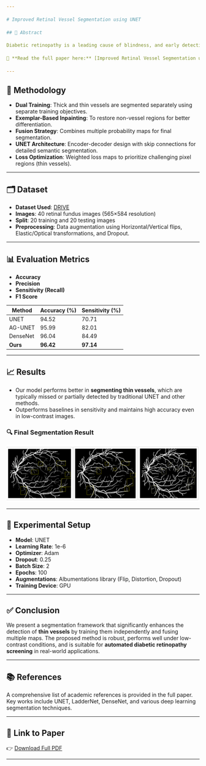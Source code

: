 ```yaml
---

# Improved Retinal Vessel Segmentation using UNET

## 📄 Abstract

Diabetic retinopathy is a leading cause of blindness, and early detection is vital to prevent vision loss. This project proposes an improved deep learning framework for segmenting thick and thin retinal blood vessels using **UNET**. The architecture segments thin and thick vessels separately and fuses the outputs for a more accurate binary segmentation map.

🔗 **Read the full paper here:** [Improved Retinal Vessel Segmentation using UNET (PDF)](https://drive.google.com/file/d/1nLBaWSpJE8SqIQvaecUt61AaZQV6VG7k/view?usp=drive_link)

---
```


## 🧠 Methodology

* **Dual Training**: Thick and thin vessels are segmented separately using separate training objectives.
* **Exemplar-Based Inpainting**: To restore non-vessel regions for better differentiation.
* **Fusion Strategy**: Combines multiple probability maps for final segmentation.
* **UNET Architecture**: Encoder-decoder design with skip connections for detailed semantic segmentation.
* **Loss Optimization**: Weighted loss maps to prioritize challenging pixel regions (thin vessels).

---

## 🗂 Dataset

* **Dataset Used**: [DRIVE](https://drive.grand-challenge.org/)
* **Images**: 40 retinal fundus images (565×584 resolution)
* **Split**: 20 training and 20 testing images
* **Preprocessing**: Data augmentation using Horizontal/Vertical flips, Elastic/Optical transformations, and Dropout.

---

## 📊 Evaluation Metrics

* **Accuracy**
* **Precision**
* **Sensitivity (Recall)**
* **F1 Score**

| Method   | Accuracy (%) | Sensitivity (%) |
| -------- | ------------ | --------------- |
| UNET     | 94.52        | 70.71           |
| AG-UNET  | 95.99        | 82.01           |
| DenseNet | 96.04        | 84.49           |
| **Ours** | **96.42**    | **97.14**       |

---

## 📈 Results

* Our model performs better in **segmenting thin vessels**, which are typically missed or partially detected by traditional UNET and other methods.
* Outperforms baselines in sensitivity and maintains high accuracy even in low-contrast images.

### 🔍 Final Segmentation Result

![Final Result](https://github.com/Micro046/Retinal_Vessel_Segmentation/raw/main/final_result.png)

---

## 🧪 Experimental Setup

* **Model**: UNET
* **Learning Rate**: 1e-6
* **Optimizer**: Adam
* **Dropout**: 0.25
* **Batch Size**: 2
* **Epochs**: 100
* **Augmentations**: Albumentations library (Flip, Distortion, Dropout)
* **Training Device**: GPU

---

## ✅ Conclusion

We present a segmentation framework that significantly enhances the detection of **thin vessels** by training them independently and fusing multiple maps. The proposed method is robust, performs well under low-contrast conditions, and is suitable for **automated diabetic retinopathy screening** in real-world applications.

---

## 📚 References

A comprehensive list of academic references is provided in the full paper. Key works include UNET, LadderNet, DenseNet, and various deep learning segmentation techniques.

---

## 📎 Link to Paper

👉 [Download Full PDF](https://drive.google.com/file/d/1nLBaWSpJE8SqIQvaecUt61AaZQV6VG7k/view?usp=drive_link)

---

